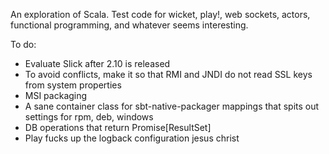 An exploration of Scala. Test code for wicket, play!, web sockets, actors, functional programming, and whatever seems interesting.

To do:

- Evaluate Slick after 2.10 is released
- To avoid conflicts, make it so that RMI and JNDI do not read SSL keys from system properties
- MSI packaging
- A sane container class for sbt-native-packager mappings that spits out settings for rpm, deb, windows
- DB operations that return Promise[ResultSet]
- Play fucks up the logback configuration jesus christ
